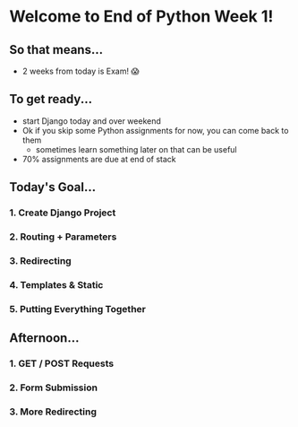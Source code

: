 # Welcome to End of Python Week 1!

## So that means...

- 2 weeks from today is Exam! :scream:

## To get ready...

- start Django today and over weekend
- Ok if you skip some Python assignments for now, you can come back to them
  - sometimes learn something later on that can be useful
- 70% assignments are due at end of stack

## Today's Goal...

### 1. Create Django Project

### 2. Routing + Parameters

### 3. Redirecting

### 4. Templates & Static

### 5. Putting Everything Together

## Afternoon...

### 1. GET / POST Requests

### 2. Form Submission

### 3. More Redirecting
